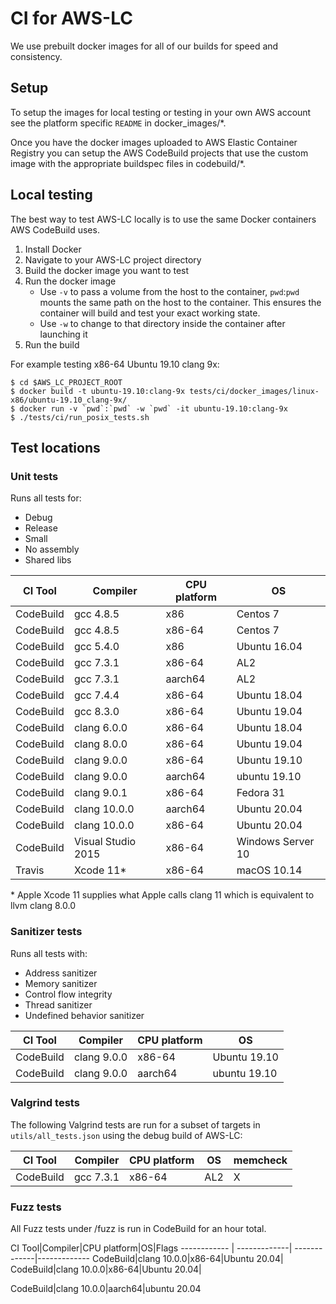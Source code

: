 # CI for AWS-LC
We use prebuilt docker images for all of our builds for speed and consistency.

## Setup
 To setup the images for local testing or testing in your own AWS account see
the platform specific `README` in docker_images/*.

Once you have the docker images uploaded to AWS Elastic Container Registry you
can setup the AWS CodeBuild projects that use the custom image with the
appropriate buildspec files in codebuild/*.

## Local testing
The best way to test AWS-LC locally is to use the same Docker containers AWS
CodeBuild uses.
1. Install Docker
2. Navigate to your AWS-LC project directory
3. Build the docker image you want to test
4. Run the docker image
   *   Use `-v` to pass a volume from the host to the container, `pwd`:`pwd`
       mounts the same path on the host to the container. This ensures the
       container will build and test your exact working state.
   *  Use `-w` to change to that directory inside the container after launching
      it
5. Run the build

For example testing x86-64 Ubuntu 19.10 clang 9x:
```
$ cd $AWS_LC_PROJECT_ROOT
$ docker build -t ubuntu-19.10:clang-9x tests/ci/docker_images/linux-x86/ubuntu-19.10_clang-9x/
$ docker run -v `pwd`:`pwd` -w `pwd` -it ubuntu-19.10:clang-9x
$ ./tests/ci/run_posix_tests.sh
```

## Test locations
### Unit tests
Runs all tests for:
* Debug
* Release
* Small
* No assembly
* Shared libs

CI Tool|Compiler|CPU platform|OS
------------ | -------------| -------------|-------------
CodeBuild|gcc 4.8.5|x86|Centos 7
CodeBuild|gcc 4.8.5|x86-64|Centos 7
CodeBuild|gcc 5.4.0|x86|Ubuntu 16.04
CodeBuild|gcc 7.3.1|x86-64|AL2
CodeBuild|gcc 7.3.1|aarch64|AL2
CodeBuild|gcc 7.4.4|x86-64|Ubuntu 18.04
CodeBuild|gcc 8.3.0|x86-64|Ubuntu 19.04
CodeBuild|clang 6.0.0|x86-64|Ubuntu 18.04
CodeBuild|clang 8.0.0|x86-64|Ubuntu 19.04
CodeBuild|clang 9.0.0|x86-64|Ubuntu 19.10
CodeBuild|clang 9.0.0|aarch64|ubuntu 19.10
CodeBuild|clang 9.0.1|x86-64|Fedora 31
CodeBuild|clang 10.0.0|aarch64|Ubuntu 20.04
CodeBuild|clang 10.0.0|x86-64|Ubuntu 20.04
CodeBuild|Visual Studio 2015|x86-64|Windows Server 10
Travis|Xcode 11*|x86-64|macOS 10.14

\* Apple Xcode 11 supplies what Apple calls clang 11 which is equivalent to llvm
clang 8.0.0

### Sanitizer tests
Runs all tests with:
* Address sanitizer
* Memory sanitizer
* Control flow integrity
* Thread sanitizer
* Undefined behavior sanitizer

CI Tool|Compiler|CPU platform|OS
------------ | -------------| -------------|-------------
CodeBuild|clang 9.0.0|x86-64|Ubuntu 19.10
CodeBuild|clang 9.0.0|aarch64|ubuntu 19.10

### Valgrind tests

The following Valgrind tests are run for a subset of targets in `utils/all_tests.json` using the debug build of AWS-LC:

CI Tool|Compiler|CPU platform|OS| memcheck 
------------ | -------------| -------------|-------------|-------------
CodeBuild|gcc 7.3.1|x86-64|AL2 | X

### Fuzz tests
All Fuzz tests under /fuzz is run in CodeBuild for an hour total.

CI Tool|Compiler|CPU platform|OS|Flags
------------ | -------------| -------------|-------------
CodeBuild|clang 10.0.0|x86-64|Ubuntu 20.04|
CodeBuild|clang 10.0.0|x86-64|Ubuntu 20.04|

CodeBuild|clang 10.0.0|aarch64|ubuntu 20.04